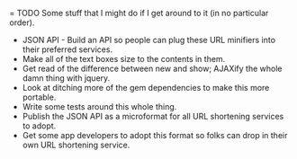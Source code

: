 = TODO
Some stuff that I might do if I get around to it (in no particular order).

 * JSON API - Build an API so people can plug these URL minifiers into their preferred services.
 * Make all of the text boxes size to the contents in them.
 * Get read of the difference between new and show; AJAXify the whole damn thing with jquery.
 * Look at ditching more of the gem dependencies to make this more portable.
 * Write some tests around this whole thing.
 * Publish the JSON API as a microformat for all URL shortening services to adopt.
 * Get some app developers to adopt this format so folks can drop in their own URL shortening service.